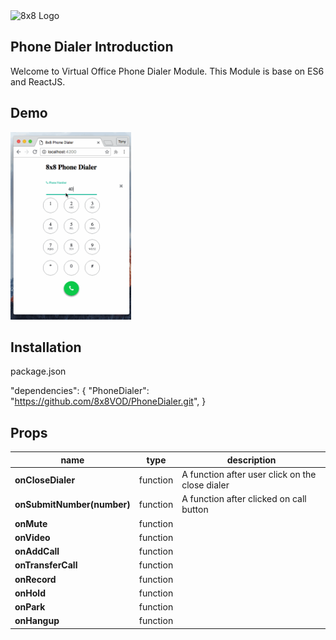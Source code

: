 <img src="https://www.8x8.com/images/logo.png" alt="8x8 Logo" />

## Phone Dialer Introduction
Welcome to Virtual Office Phone Dialer Module.
This Module is base on ES6 and ReactJS.

## Demo
<img src="https://github.com/8x8VOD/PhoneDialer/blob/master/demos/dialer-ui.gif" alt="demo" height="300px" />

## Installation
package.json

"dependencies": {
  "PhoneDialer": "https://github.com/8x8VOD/PhoneDialer.git",
}

## Props
name | type | description
-----|------|------------
**onCloseDialer** | function | A function after user click on the close dialer
**onSubmitNumber(number)** | function | A function after clicked on call button
**onMute** | function |
**onVideo** | function |
**onAddCall** | function |  
**onTransferCall** | function |  
**onRecord** | function |  
**onHold** | function |  
**onPark** | function |  
**onHangup** | function |

